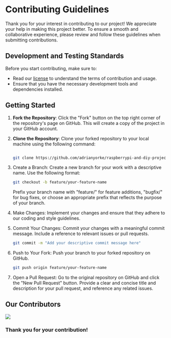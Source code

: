 # Contributing Guidelines

Thank you for your interest in contributing to our project! We appreciate your help in making this project better. To ensure a smooth and collaborative experience, please review and follow these guidelines when submitting contributions.

## Development and Testing Standards

Before you start contributing, make sure to:

- Read our [license](https://github.com/adrianyorke/raspberrypi-and-diy-projects/blob/master/LICENSE) to understand the terms of contribution and usage.
- Ensure that you have the necessary development tools and dependencies installed.

## Getting Started

1. **Fork the Repository**: Click the "Fork" button on the top right corner of the repository's page on GitHub. This will create a copy of the project in your GitHub account.

2. **Clone the Repository**: Clone your forked repository to your local machine using the following command:

   ```bash
   
   git clone https://github.com/adrianyorke/raspberrypi-and-diy-projects.git
   
   ```
3. Create a Branch: Create a new branch for your work with a descriptive name. Use the following format:

   ```bash
   git checkout -b feature/your-feature-name
   ```
   Prefix your branch name with "feature/" for feature additions, "bugfix/" for bug fixes, or choose an appropriate prefix that reflects the purpose of your branch.

4. Make Changes: Implement your changes and ensure that they adhere to our coding and style guidelines.

5. Commit Your Changes: Commit your changes with a meaningful commit message. Include a reference to relevant issues or pull requests.

   ```bash
   git commit -m "Add your descriptive commit message here"
   ```
6. Push to Your Fork: Push your branch to your forked repository on GitHub.

   ```bash
   git push origin feature/your-feature-name
   ```

7. Open a Pull Request: Go to the original repository on GitHub and click the "New Pull Request" button. Provide a clear and concise title and description for your pull request, and reference any related issues.

## Our Contributors

<a href="https://github.com/adrianyorke/raspberrypi-and-diy-projects/graphs/contributors">
  <img src="https://contrib.rocks/image?repo=adrianyorke/raspberrypi-and-diy-projects" />
</a>

### Thank you for your contribution!
